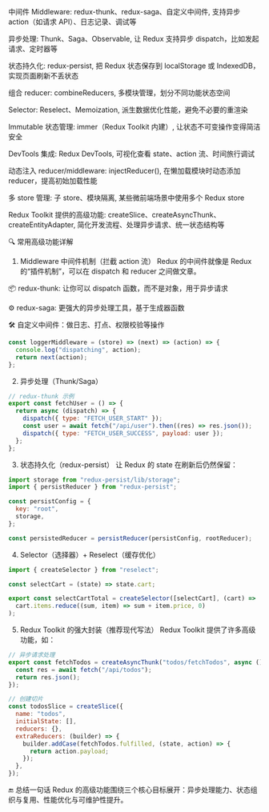 中间件 Middleware: redux-thunk、redux-saga、自定义中间件, 支持异步 action（如请求 API）、日志记录、调试等

异步处理: Thunk、Saga、Observable, 让 Redux 支持异步 dispatch，比如发起请求、定时器等

状态持久化: redux-persist, 把 Redux 状态保存到 localStorage 或 IndexedDB，实现页面刷新不丢状态

组合 reducer: combineReducers, 多模块管理，划分不同功能状态空间

Selector: Reselect、Memoization, 派生数据优化性能，避免不必要的重渲染

Immutable 状态管理: immer（Redux Toolkit 内建）, 让状态不可变操作变得简洁安全

DevTools 集成: Redux DevTools, 可视化查看 state、action 流、时间旅行调试

动态注入 reducer/middleware: injectReducer(), 在懒加载模块时动态添加 reducer，提高初始加载性能

多 store 管理: 子 store、模块隔离, 某些微前端场景中使用多个 Redux store

Redux Toolkit 提供的高级功能: createSlice、createAsyncThunk、createEntityAdapter, 简化开发流程、处理异步请求、统一状态结构等

🔍 常用高级功能详解

1. Middleware 中间件机制（拦截 action 流）
   Redux 的中间件就像是 Redux 的“插件机制”，可以在 dispatch 和 reducer 之间做文章。

📦 redux-thunk: 让你可以 dispatch 函数，而不是对象，用于异步请求

⚙️ redux-saga: 更强大的异步处理工具，基于生成器函数

🛠 自定义中间件：做日志、打点、权限校验等操作

```js
const loggerMiddleware = (store) => (next) => (action) => {
  console.log("dispatching", action);
  return next(action);
};
```

2. 异步处理（Thunk/Saga）

```js
// redux-thunk 示例
export const fetchUser = () => {
  return async (dispatch) => {
    dispatch({ type: "FETCH_USER_START" });
    const user = await fetch("/api/user").then((res) => res.json());
    dispatch({ type: "FETCH_USER_SUCCESS", payload: user });
  };
};
```

3. 状态持久化（redux-persist）
   让 Redux 的 state 在刷新后仍然保留：

```js
import storage from "redux-persist/lib/storage";
import { persistReducer } from "redux-persist";

const persistConfig = {
  key: "root",
  storage,
};

const persistedReducer = persistReducer(persistConfig, rootReducer);
```

4. Selector（选择器）+ Reselect（缓存优化）

```js
import { createSelector } from "reselect";

const selectCart = (state) => state.cart;

export const selectCartTotal = createSelector([selectCart], (cart) =>
  cart.items.reduce((sum, item) => sum + item.price, 0)
);
```

5. Redux Toolkit 的强大封装（推荐现代写法）
   Redux Toolkit 提供了许多高级功能，如：

```js
// 异步请求处理
export const fetchTodos = createAsyncThunk("todos/fetchTodos", async () => {
  const res = await fetch("/api/todos");
  return res.json();
});

// 创建切片
const todosSlice = createSlice({
  name: "todos",
  initialState: [],
  reducers: {},
  extraReducers: (builder) => {
    builder.addCase(fetchTodos.fulfilled, (state, action) => {
      return action.payload;
    });
  },
});
```

🔚 总结一句话
Redux 的高级功能围绕三个核心目标展开：异步处理能力、状态组织与复用、性能优化与可维护性提升。
